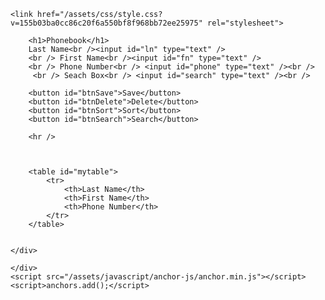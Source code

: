 
<!DOCTYPE html>
<html lang="en">
  <head>
    <meta charset="UTF-8">
    <meta name="viewport" content="width=device-width, initial-scale=1">


<title>phonebook homework</title>
<meta name="generator" content="Jekyll v3.6.2" />
<meta property="og:title" content="jhs0309.github.io" />
<meta property="og:locale" content="en_US" />
<link rel="canonical" href="https://jhs0309.github.io/" />
<meta property="og:url" content="https://jhs0309.github.io/" />
<meta property="og:site_name" content="jhs0309.github.io" />
<script type="application/ld+json">
{"name":"jhs0309.github.io","@type":"WebSite","url":"https://jhs0309.github.io/","headline":"jhs0309.github.io","@context":"http://schema.org"}</script>


    <link href="/assets/css/style.css?v=155b03ba0cc86c20f6a550bf8f968bb72ee25975" rel="stylesheet">
  </head>
  <body>
    <div class="container-lg px-3 my-5 markdown-body">
      <html lang="en">

<head>
    <meta charset="UTF-8" />
    <meta name="viewport" content="width=device-width, initial-scale=1.0" />
    <meta http-equiv="X-UA-Compatible" content="ie=edge" />
    <title>Phonebook</title>
    <link rel="stylesheet" href="phonebook.css" />
 </head>

<body>
    <div id="main">

        <h1>Phonebook</h1>
        Last Name<br /><input id="ln" type="text" />
        <br /> First Name<br /><input id="fn" type="text" />
        <br /> Phone Number<br /> <input id="phone" type="text" /><br />
         <br /> Seach Box<br /> <input id="search" type="text" /><br />
       
        <button id="btnSave">Save</button>
        <button id="btnDelete">Delete</button>
        <button id="btnSort">Sort</button>
        <button id="btnSearch">Search</button>

        <hr />



        <table id="mytable">
            <tr>
                <th>Last Name</th>
                <th>First Name</th>
                <th>Phone Number</th>
            </tr>
        </table>

        
    </div>
</body>





<script src="phonebook.js">
</script>

<script>
</script>
</html>


      
    </div>
    <script src="/assets/javascript/anchor-js/anchor.min.js"></script>
    <script>anchors.add();</script>
  </body>
</html>
